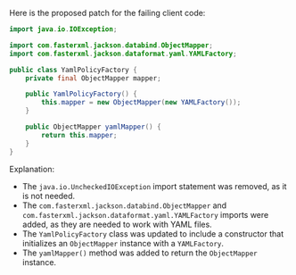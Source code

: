 Here is the proposed patch for the failing client code:
```java
import java.io.IOException;

import com.fasterxml.jackson.databind.ObjectMapper;
import com.fasterxml.jackson.dataformat.yaml.YAMLFactory;

public class YamlPolicyFactory {
    private final ObjectMapper mapper;

    public YamlPolicyFactory() {
        this.mapper = new ObjectMapper(new YAMLFactory());
    }

    public ObjectMapper yamlMapper() {
        return this.mapper;
    }
}
```
Explanation:

* The `java.io.UncheckedIOException` import statement was removed, as it is not needed.
* The `com.fasterxml.jackson.databind.ObjectMapper` and `com.fasterxml.jackson.dataformat.yaml.YAMLFactory` imports were added, as they are needed to work with YAML files.
* The `YamlPolicyFactory` class was updated to include a constructor that initializes an `ObjectMapper` instance with a `YAMLFactory`.
* The `yamlMapper()` method was added to return the `ObjectMapper` instance.